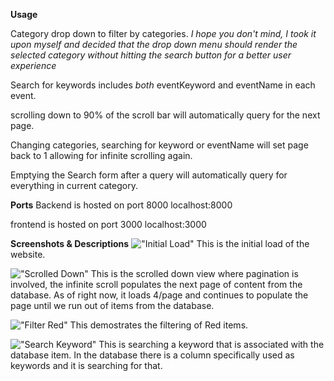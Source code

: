 **Usage**

Category drop down to filter by categories. 
_I hope you don't mind, I took it upon myself and decided that the drop down menu should render the selected category without hitting the search button for a better user experience_

Search for keywords includes _both_ eventKeyword and eventName in each event.

scrolling down to 90% of the scroll bar will automatically query for the next page.

Changing categories, searching for keyword or eventName will set page back to 1 allowing for infinite scrolling again.

Emptying the Search form after a query will automatically query for everything in current category.

**Ports**
Backend is hosted on port 8000
localhost:8000

frontend is hosted on port 3000
localhost:3000

**Screenshots & Descriptions**
!["Initial Load"](https://github.com/MShaoK/SearchAndFilter/blob/master/screenshots/.NetInfiniteScroll.png?raw=true)
This is the initial load of the website.

!["Scrolled Down"](https://github.com/MShaoK/SearchAndFilter/blob/master/screenshots/.NetInfiniteScrolledDown.png?raw=true)
This is the scrolled down view where pagination is involved, the infinite scroll populates the next page of content from the database. As of right now, it loads 4/page and continues to populate the page until we run out of items from the database.

!["Filter Red"](https://github.com/MShaoK/SearchAndFilter/blob/master/screenshots/FilterRed.png?raw=true)
This demostrates the filtering of Red items.

!["Search Keyword"](https://github.com/MShaoK/SearchAndFilter/blob/master/screenshots/SearchKeyword.png?raw=true)
This is searching a keyword that is associated with the database item. In the database there is a column specifically used as keywords and it is searching for that.